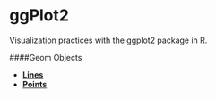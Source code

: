 ggPlot2
====================
Visualization practices with the ggplot2 package in R.

####Geom Objects
* [**Lines**](https://github.com/xiaeryu/ggPlot2/blob/master/lineObjects.md)
* [**Points**](https://github.com/xiaeryu/ggPlot2/blob/master/pointObjects.md)
